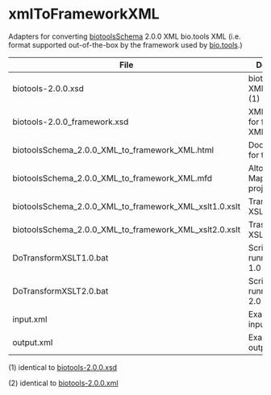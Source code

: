# xmlToFrameworkXML
Adapters for converting [biotoolsSchema](https://github.com/bio-tools/biotoolsSchema/) 2.0.0 XML bio.tools XML (i.e. format supported out-of-the-box by the framework used by [bio.tools](https://bio.tools).)

File | Description
---- | -----------
biotools-2.0.0.xsd | biotoolsSchema XML Schema (1)
biotools-2.0.0_framework.xsd | XML Schema for framework XML
biotoolsSchema_2.0.0_XML_to_framework_XML.html | Documentation for transform
biotoolsSchema_2.0.0_XML_to_framework_XML.mfd | Altova MapForce project file
biotoolsSchema_2.0.0_XML_to_framework_XML_xslt1.0.xslt | Transform in XSLT 1.0 
biotoolsSchema_2.0.0_XML_to_framework_XML_xslt2.0.xslt | Trasnform in XSLT 2.0 
DoTransformXSLT1.0.bat | Script for running XSLT 1.0 transform
DoTransformXSLT2.0.bat | Script for running XSLT 2.0 transform
input.xml | Example script input (2)
output.xml | Example script output

(1) identical to [biotools-2.0.0.xsd](https://github.com/bio-tools/biotoolsSchema/blob/master/versions/biotools-2.0.0/biotools-2.0.0.xsd)

(2) identical to [biotools-2.0.0.xml](https://github.com/bio-tools/biotoolsSchema/blob/master/versions/biotools-2.0.0/example_files/biotools-2.0.0.xml)